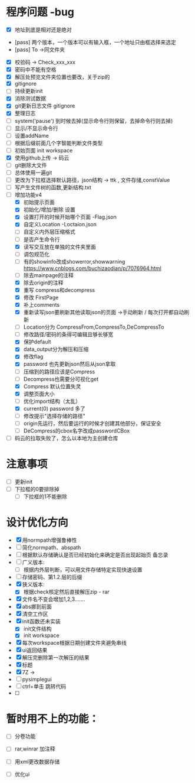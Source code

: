# 程序问题 -bug
- [x] 地址到底是相对还是绝对
- [pass] 两个版本，一个版本可以有输入框，一个地址只由框选择来选定
- [pass] To ->同文件夹
- [x] 校验码 -> Check_xxx_xxx
- [x] 密码中不能有空格
- [x] 解压处预览文件夹位置也要改，关于zip的
- [x] gitignore
- [ ] 持续更新init
- [x] 消除测试数据
- [x] git更新日志文件 gitignore
- [x] 整理日志
- [ ] system('pause') 到时候去掉(显示命令行则保留，去掉命令行则去掉)
- [ ] 显示/不显示命令行
- [ ] 设置addName
- [ ] 根据后缀前面几个字智能判断文件类型
- [ ] 初始页面 init workspace
- [x] 使用github上传  -> 码云
- [ ] git删除大文件
- [ ] 总体使用一遍git
- [ ] 更改为下拉框选择默认路径，json结构 -> ttk , 文件存储,constValue
- [ ] 写产生文件树的函数,更新结构.txt
- [ ] 增加功能v4
    - [x] 初始提示页面
    - [x] 初始化/增加/删除 设置
    - [x] 设置打开的时候开始哪个页面   -Flag.json
    - [x] 自定义Location            -Loctaion.json
    - [ ] 自定义内外层压缩格式
    - [ ] 是否产生命令行
    - [x] 读写交互放在单独的文件夹里面
    - [ ] 调包规范化
    - [ ] 有的showinfo改成showerror,showwarning    https://www.cnblogs.com/buchizaodian/p/7076964.html
    - [ ] 除去mainpage的注释
    - [x] 除去origin的注释
    - [x] 重写 compress和decompress
    - [x] 修改 FirstPage
    - [x] 补上comments
    - [x] 重新读写json要刷新其他读取json的页面 ->手动刷新 / 每次打开都自动刷新
    - [ ] Location分为 CompressFrom,CompressTo,DeCompressTo
    - [ ] 修改路径/密码的条得可编辑且够长够宽
    - [x] 保护default
    - [x] data_output分为解压和压缩
    - [x] 修改flag
    - [x] password 也先更新json然后从json拿取
    - [ ] 压缩到的路径应该是Compress
    - [ ] Decompress也需要分可视化get
    - [x] Compress 默认位置失灵
    - [x] 调整页面大小
    - [ ] 优化import结构（太乱）
    - [x] current(0) password 多了
    - [ ] 修改提示"选择存储的路径"
    - [ ] origin先运行，然后要运行的时候才创建其他部分，保证安全
    - [ ] DeCompress的cbox名字改成passwordCBox
- [ ] 码云的拉取失败了，怎么以本地为主创建仓库

# 注意事项
 - [ ] 更新init
 - [ ] 下拉框的0要排除掉
   - [ ] 下拉框的1不能删除

# 设计优化方向    
- [x] 用normpath增强鲁棒性
- [ ] 简化normpath、abspath
- [ ] 根据默认存储确认是否已经初始化来确定是否出现起始页
备忘录
- [ ] 广义版本:
    - [ ] 根据内外层判断，可以用文件存储特定实现快速设置
- [ ] 存储密码、第1.2.层的后缀
- [x] 狭义版本:
    - [x] 根据check核定然后直接解压zip - rar
- [x] 文件名不变会增加1,2,3.......
- [x] abs挪到前面
- [x] 清空工作区
- [x] init函数还未实装
    - [x] init文件结构
    - [x] init workspace
- [x] 每次workspace根据日期创建文件夹避免串线
- [x] ui返回结果
- [x] 解压完删除第一次解压的结果
- [x] 标题
- [x] 7Z ->
- [ ] pysimplegui
- [ ] ctrl+单击 跳转代码
- [ ] 

    
# 暂时用不上的功能：
- [ ] 分卷功能
- [ ] rar,winrar 加注释

- [ ] 用xml更改数据存储

- [ ] 优化ui

